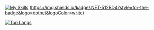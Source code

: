 [![My Skills](https://skills.thijs.gg/icons?i=js,html,css,c,py,java,cpp,mysql)](https://skills.thijs.gg) 
(https://img.shields.io/badge/.NET-512BD4?style=for-the-badge&logo=dotnet&logoColor=white)

[![Top Langs](https://github-readme-stats.vercel.app/api/top-langs/?username=bb00s&layout=compact)](https://github.com/bb00s)
<!--
**bb00S/bb00s** is a ✨ _special_ ✨ repository because its `README.md` (this file) appears on your GitHub profile.

Here are some ideas to get you started:

- 🔭 I’m currently working on ...
- 🌱 I’m currently learning ...
- 👯 I’m looking to collaborate on ...
- 🤔 I’m looking for help with ...
- 💬 Ask me about ...
- 📫 How to reach me: ...
- 😄 Pronouns: ...
- ⚡ Fun fact: ...
-->
